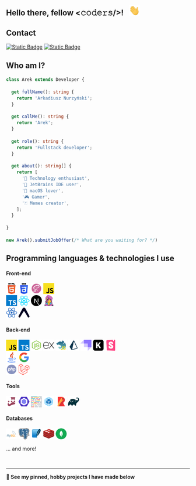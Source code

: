 <h2>Hello there, fellow <𝚌𝚘𝚍𝚎𝚛𝚜/>! &nbsp; <img src="./assets/hi.gif" width="30px"></h2>

## Contact

[![Static Badge](https://img.shields.io/badge/email-%23000000?style=for-the-badge&logo=gmail)](mailto:nowyarek@gmail.com)
[![Static Badge](https://img.shields.io/badge/linkedin-%23000000?style=for-the-badge&logo=linkedin)](https://www.linkedin.com/in/arkadiusz-nurzy%C5%84ski-714564a9/)

## Who am I?
```typescript
class Arek extends Developer {

  get fullName(): string {
    return 'Arkadiusz Nurzyński';
  }
  
  get callMe(): string {
    return 'Arek';
  }

  get role(): string {
    return 'Fullstack developer';
  }

  get about(): string[] {
    return [
      '📱 Technology enthusiast',
      '🔨 JetBrains IDE user',
      '🥰 macOS lover',
      '🎮 Gamer',
      '🃏 Memes creator',
    ];
  }

}

new Arek().submitJobOffer(/* What are you waiting for? */)
```

## Programming languages & technologies I use

#### Front-end

<a href="https://pl.wikipedia.org/wiki/HTML" target="_blank"><img src="./assets/html.png" width="30px" alt="HTML" /></a>
<a href="https://pl.wikipedia.org/wiki/CSS" target="_blank"><img src="./assets/css.png" width="30px" alt="CSS" /></a>
<a href="https://sass-lang.com/" target="_blank"><img src="./assets/scss.png" width="30px" alt="SCSS" /></a>
<a href="https://pl.wikipedia.org/wiki/JavaScript" target="_blank"><img src="./assets/javascript.png" width="30px" alt="JavaScript" /></a>
<br />
<a href="https://www.typescriptlang.org/" target="_blank"><img src="./assets/typescript.png" width="30px" alt="TypeScript" /></a>
<a href="https://react.dev/" target="_blank"><img src="./assets/react.png" width="30px" alt="React" /></a>
<a href="https://nextjs.org/" target="_blank"><img src="./assets/next.js.png" width="30px" alt="Next.js" /></a>
<a href="https://emotion.sh/docs/introduction" target="_blank"><img src="./assets/emotion.png" width="30px" alt="Emotion (styled components)" /></a>
<br />
<a href="https://reactnative.dev/" target="_blank"><img src="./assets/react-native.png" width="30px" alt="React Native" /></a>
<a href="https://expo.dev/" target="_blank"><img src="./assets/expo.png" width="30px" alt="Expo" /></a>

#### Back-end

<a href="https://pl.wikipedia.org/wiki/JavaScript" target="_blank"><img src="./assets/javascript.png" width="30px" alt="JavaScript" /></a>
<a href="https://www.typescriptlang.org/" target="_blank"><img src="./assets/typescript.png" width="30px" alt="TypeScript" /></a>
<a href="https://nodejs.org/en" target="_blank"><img src="./assets/node.js.png" width="30px" alt="Node.js" /></a>
<a href="https://expressjs.com/" target="_blank"><img src="./assets/express.js.png" width="30px" alt="Express.js" /></a>
<a href="https://nestjs.com/" target="_blank"><img src="./assets/nest.js.png" width="30px" alt="Nest.js" /></a>
<a href="https://www.prisma.io/" target="_blank"><img src="./assets/prisma.js.png" width="30px" alt="Prisma.js" /></a>
<a href="https://strapi.io/" target="_blank"><img src="./assets/strapi.js.png" width="30px" alt="Strapi.js" /></a>
<a href="https://keystonejs.com/" target="_blank"><img src="./assets/keystone.js.png" width="30px" alt="Keystone.js" /></a>
<a href="https://storybook.js.org/" target="_blank"><img src="./assets/storybook.png" width="30px" alt="Storybook.js" /></a>
<br />
<a href="https://pl.wikipedia.org/wiki/Java" target="_blank"><img src="./assets/java.png" width="30px" alt="Java" /></a>
<a href="https://github.com/google/guice" target="_blank"><img src="./assets/google.png" width="30px" alt="Google Guava" /></a>
<br />
<a href="https://www.php.net/" target="_blank"><img src="./assets/php.png" width="30px" alt="PHP" /></a>
<a href="https://laravel.com/" target="_blank"><img src="./assets/laravel.png" width="30px" alt="Laravel" /></a>

#### Tools
<a href="https://jestjs.io/" target="_blank"><img src="./assets/jest.png" width="30px" alt="Jest" /></a>
<a href="https://eslint.org/" target="_blank"><img src="./assets/eslint.png" width="30px" alt="ESLint" /></a>
<a href="https://prettier.io/" target="_blank"><img src="./assets/prettier.png" width="30px" alt="Prettier" /></a>
<a href="https://webpack.js.org/" target="_blank"><img src="./assets/webpack.png" width="30px" alt="Webpack" /></a>
<a href="https://rollupjs.org/" target="_blank"><img src="./assets/rollup.png" width="30px" alt="Rollup" /></a>
<a href="https://gradle.org/" target="_blank"><img src="./assets/gradle.png" width="30px" alt="Gradle" /></a>

#### Databases

<a href="https://www.mysql.com/" target="_blank"><img src="./assets/mysql.png" width="30px" alt="MySQL" /></a>
<a href="https://www.postgresql.org.pl/" target="_blank"><img src="./assets/postgresql.png" width="30px" alt="PostgreSQL" /></a>
<a href="https://www.sqlite.org/index.html" target="_blank"><img src="./assets/sqlite.png" width="30px" alt="SQLite" /></a>
<a href="https://redis.io/" target="_blank"><img src="./assets/redis.png" width="30px" alt="Redis" /></a>
<a href="https://www.mongodb.com/" target="_blank"><img src="./assets/mongodb.png" width="30px" alt="MongoDB" /></a>

... and more!

<br />

---

**📌 See my pinned, hobby projects I have made below** 
